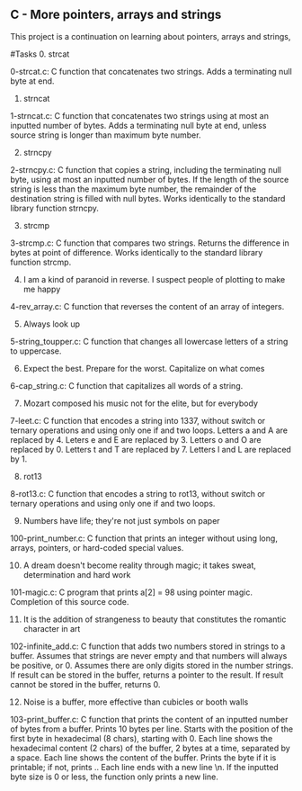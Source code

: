 ## C - More pointers, arrays and strings

This project is a continuation on learning about pointers, arrays and strings,

#Tasks 
0. strcat

0-strcat.c: C function that concatenates two strings. Adds a terminating null byte at end.

1. strncat

1-strncat.c: C function that concatenates two strings using at most an inputted number of bytes.
Adds a terminating null byte at end, unless source string is longer than maximum byte number.

2. strncpy

2-strncpy.c: C function that copies a string, including the terminating null byte, using at most an inputted number of bytes.
If the length of the source string is less than the maximum byte number, the remainder of the destination string is filled with null bytes.
Works identically to the standard library function strncpy.

3. strcmp

3-strcmp.c: C function that compares two strings.
Returns the difference in bytes at point of difference.
Works identically to the standard library function strcmp.

4. I am a kind of paranoid in reverse. I suspect people of plotting to make me happy

4-rev_array.c: C function that reverses the content of an array of integers.

5. Always look up

5-string_toupper.c: C function that changes all lowercase letters of a string to uppercase.

6. Expect the best. Prepare for the worst. Capitalize on what comes

6-cap_string.c: C function that capitalizes all words of a string.

7. Mozart composed his music not for the elite, but for everybody

7-leet.c: C function that encodes a string into 1337, without switch or ternary operations and using only one if and two loops.
Letters a and A are replaced by 4.
Leters e and E are replaced by 3.
Letters o and O are replaced by 0.
Letters t and T are replaced by 7.
Letters l and L are replaced by 1.

8. rot13

8-rot13.c: C function that encodes a string to rot13, without switch or ternary operations and using only one if and two loops.

9. Numbers have life; they're not just symbols on paper

100-print_number.c: C function that prints an integer without using long, arrays, pointers, or hard-coded special values.

10. A dream doesn't become reality through magic; it takes sweat, determination and hard work

101-magic.c: C program that prints a[2] = 98 using pointer magic.
Completion of this source code.

11. It is the addition of strangeness to beauty that constitutes the romantic character in art

102-infinite_add.c: C function that adds two numbers stored in strings to a buffer.
Assumes that strings are never empty and that numbers will always be positive, or 0.
Assumes there are only digits stored in the number strings.
If result can be stored in the buffer, returns a pointer to the result.
If result cannot be stored in the buffer, returns 0.

12. Noise is a buffer, more effective than cubicles or booth walls

103-print_buffer.c: C function that prints the content of an inputted number of bytes from a buffer.
Prints 10 bytes per line.
Starts with the position of the first byte in hexadecimal (8 chars), starting with 0.
Each line shows the hexadecimal content (2 chars) of the buffer, 2 bytes at a time, separated by a space.
Each line shows the content of the buffer. Prints the byte if it is printable; if not, prints ..
Each line ends with a new line \n.
If the inputted byte size is 0 or less, the function only prints a new line.
